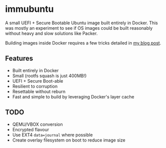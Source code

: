 # immubuntu
A small UEFI + Secure Bootable Ubuntu image built entirely in Docker. This was mostly an experiment to see if OS images could be built reasonably without heavy and slow solutions like Packer.

Building images inside Docker requires a few tricks detailed in [my blog post](https://cedwards.xyz/building-os-images-in-docker/).

## Features
* Built entirely in Docker
* Small (rootfs squash is just 400MB!)
* UEFI + Secure Boot-able
* Resilient to corruption
* Resettable without reburn
* Fast and simple to build by leveraging Docker's layer cache

## TODO
* QEMU/VBOX conversion
* Encrypted flavour
* Use EXT4 `data=journal` where possible
* Create overlay filesystem on boot to reduce image size
